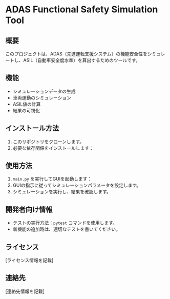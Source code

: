 # ADAS Functional Safety Simulation Tool

## 概要
このプロジェクトは、ADAS（先進運転支援システム）の機能安全性をシミュレートし、ASIL（自動車安全度水準）を算出するためのツールです。

## 機能
- シミュレーションデータの生成
- 車両運動のシミュレーション
- ASIL値の計算
- 結果の可視化

## インストール方法
1. このリポジトリをクローンします。
2. 必要な依存関係をインストールします：
## 使用方法
1. `main.py` を実行してGUIを起動します：
2. GUIの指示に従ってシミュレーションパラメータを設定します。
3. シミュレーションを実行し、結果を確認します。

## 開発者向け情報
- テストの実行方法：`pytest` コマンドを使用します。
- 新機能の追加時は、適切なテストを書いてください。

## ライセンス
[ライセンス情報を記載]

## 連絡先
[連絡先情報を記載]